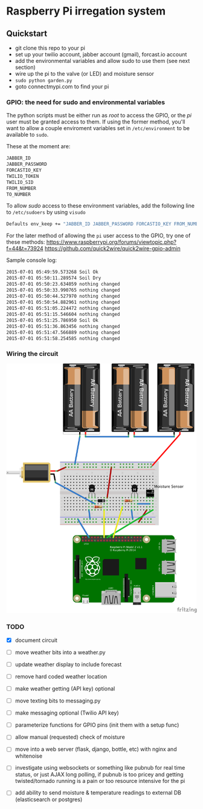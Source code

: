 # Raspberry Pi irregation system



## Quickstart

- git clone this repo to your pi
- set up your twilio account, jabber account (gmail), forcast.io account
- add the environmental variables and allow sudo to use them (see next section)
- wire up the pi to the valve (or LED) and moisture sensor
- `sudo python garden.py`
- goto connectmypi.com to find your pi

### GPIO: the need for sudo and environmental variables

The python scripts must be either run as *root* to access the GPIO, or the *pi* user must be granted access to them. If using the former method, you'll want to allow a couple enviroment variables set in `/etc/environment` to be available to `sudo`.

These at the moment are:

```
JABBER_ID
JABBER_PASSWORD
FORCASTIO_KEY
TWILIO_TOKEN
TWILIO_SID
FROM_NUMBER
TO_NUMBER
```

To allow *sudo* access to these environment variables, add the following line to `/etc/sudoers` by using `visudo`

```sh
Defaults env_keep += "JABBER_ID JABBER_PASSWORD FORCASTIO_KEY FROM_NUMBER TO_NUMBER TWILIO_TOKEN TWILIO_SID"
```


For the later method of allowing the `pi` user access to the GPIO, try one of these methods: https://www.raspberrypi.org/forums/viewtopic.php?f=44&t=73924
https://github.com/quick2wire/quick2wire-gpio-admin

Sample console log:

```
2015-07-01 05:49:59.573268 Soil Ok
2015-07-01 05:50:11.289574 Soil Dry
2015-07-01 05:50:23.634059 nothing changed
2015-07-01 05:50:33.990765 nothing changed
2015-07-01 05:50:44.527970 nothing changed
2015-07-01 05:50:54.882961 nothing changed
2015-07-01 05:51:05.224472 nothing changed
2015-07-01 05:51:15.546604 nothing changed
2015-07-01 05:51:25.786950 Soil Ok
2015-07-01 05:51:36.863456 nothing changed
2015-07-01 05:51:47.566889 nothing changed
2015-07-01 05:51:58.254585 nothing changed
```


### Wiring the circuit

![schematic](images/schematic_bb.png)

### TODO
 - [X] document circuit
 - [ ] move weather bits into a weather.py
 - [ ] update weather display to include forecast
 - [ ] remove hard coded weather location
 - [ ] make weather getting (API key) optional
 - [ ] move texting bits to messaging.py
 - [ ] make messaging optional (Twilio API key)
 - [ ] parameterize functions for GPIO pins (init them with a setup func)
 - [ ] allow manual (requested) check of moisture
 - [ ] move into a web server (flask, django, bottle, etc) with nginx and whitenoise
 - [ ] investigate using websockets or something like pubnub for real time status, or just AJAX long polling, if pubnub is too pricey and getting twisted/tornado running is a pain or too resource intensive for the pi
 - [ ] add ability to send moisture & temperature readings to external DB (elasticsearch or postgres)

